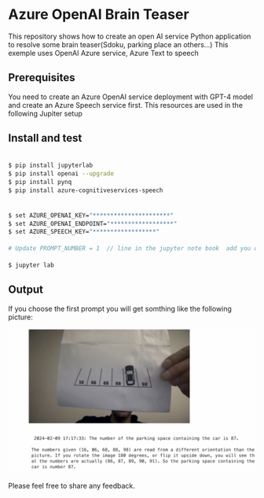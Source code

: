 # Azure OpenAI Brain Teaser

This repository shows how to create an open AI service Python application to resolve some brain teaser(Sdoku, parking place an others...)
This exemple uses OpenAI Azure service, Azure Text to speech 


## Prerequisites
You need to create an Azure OpenAI service deployment with GPT-4 model and create an Azure Speech service first. This resources are used in the following Jupiter setup

## Install and test

```sh

$ pip install jupyterlab
$ pip install openai --upgrade
$ pip install pynq 
$ pip install azure-cognitiveservices-speech


$ set AZURE_OPENAI_KEY="**********************"
$ set AZURE_OPENAI_ENDPOINT="******************"
$ set AZURE_SPEECH_KEY="******************"

# Update PROMPT_NUMBER = 1  // line in the jupyter note book  add you own prompt

$ jupyter lab
```

## Output

If you choose the first prompt you will get somthing like the following picture:

![](./res/output-parking.png)


Please feel free to share any feedback.
